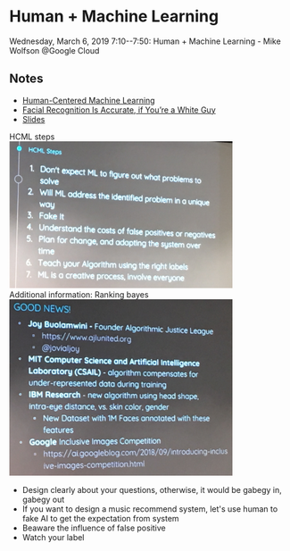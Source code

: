 # Human + Machine Learning

Wednesday, March 6, 2019
7:10--7:50: Human + Machine Learning - Mike Wolfson
@Google Cloud

## Notes
- [Human-Centered Machine Learning](https://medium.com/google-design/human-centered-machine-learning-a770d10562cd)
- [Facial Recognition Is Accurate, if You’re a White Guy](https://www.nytimes.com/2018/02/09/technology/facial-recognition-race-artificial-intelligence.html)
- [Slides](https://www.slideshare.net/mswolfson/human-machine-learning)

HCML steps  
<img src="resources/imgs/human_ml_HCML_steps.png" alt="human_ml_HCML_steps" width="400"/>
<br/>
Additional information: Ranking bayes   
<img src="resources/imgs/huaman_ml_additional_information.png" alt="huaman_ml_additional_information" width="400"/>
<br/>

- Design clearly about your questions, otherwise, it would be gabegy in, gabegy out  
- If you want to design a music recommend system, let's use human to fake AI to get the expectation from system  
- Beaware the influence of false positive  
- Watch your label  